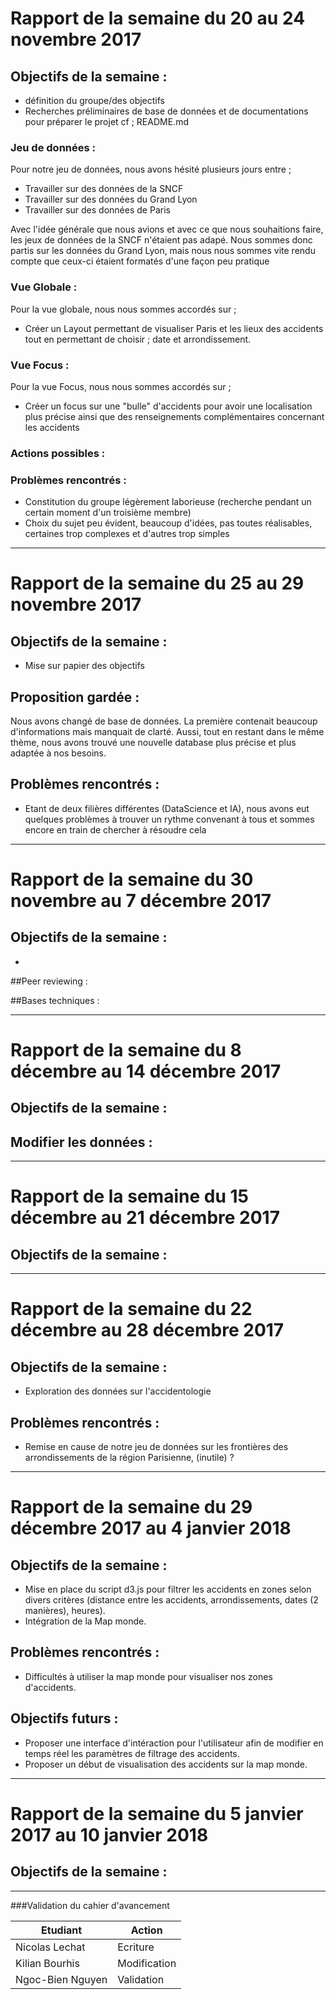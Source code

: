 # Rapport de la semaine du 20 au 24 novembre 2017

## Objectifs de la semaine : 
* définition du groupe/des objectifs
* Recherches préliminaires de base de données et de documentations pour préparer le projet cf ; README.md

### Jeu de données :

Pour notre jeu de données, nous avons hésité plusieurs jours entre ; 
* Travailler sur des données de la SNCF
* Travailler sur des données du Grand Lyon
* Travailler sur des données de Paris

Avec l'idée générale que nous avions et avec ce que nous souhaitions faire, les jeux de données de la SNCF n'étaient pas adapé.
Nous sommes donc partis sur les données du Grand Lyon, mais nous nous sommes vite rendu compte que ceux-ci étaient formatés d'une façon peu pratique

### Vue Globale : 

Pour la vue globale, nous nous sommes accordés sur ;
* Créer un Layout permettant de visualiser Paris et les lieux des accidents tout en permettant de choisir ; date et arrondissement.

### Vue Focus :

Pour la vue Focus, nous nous sommes accordés sur ;
* Créer un focus sur une "bulle" d'accidents pour avoir une localisation plus précise ainsi que des renseignements complémentaires concernant les accidents


### Actions possibles :

### Problèmes rencontrés :
* Constitution du groupe légèrement laborieuse (recherche pendant un certain moment d'un troisième membre)
* Choix du sujet peu évident, beaucoup d'idées, pas toutes réalisables, certaines trop complexes et d'autres trop simples

-----
# Rapport de la semaine du 25 au 29 novembre 2017

## Objectifs de la semaine :

* Mise sur papier des objectifs

## Proposition gardée :

Nous avons changé de base de données. La première contenait beaucoup d'informations mais manquait de clarté. Aussi, tout en restant dans le même thème, nous avons trouvé une nouvelle database
plus précise et plus adaptée à nos besoins.

## Problèmes rencontrés :
* Etant de deux filières différentes (DataScience et IA), nous avons eut quelques problèmes à trouver un rythme convenant à tous et sommes encore en train de chercher à résoudre cela

-----
# Rapport de la semaine du 30 novembre au 7 décembre 2017

## Objectifs de la semaine :

* 

##Peer reviewing :

##Bases techniques :

-----
# Rapport de la semaine du 8 décembre au 14 décembre 2017

## Objectifs de la semaine :

## Modifier les données :

-----
# Rapport de la semaine du 15 décembre au 21 décembre 2017

## Objectifs de la semaine :

-----
# Rapport de la semaine du 22 décembre au 28 décembre 2017

## Objectifs de la semaine :

* Exploration des données sur l'accidentologie

## Problèmes rencontrés :

* Remise en cause de notre jeu de données sur les frontières des arrondissements de la région Parisienne, (inutile) ?

-----
# Rapport de la semaine du 29 décembre 2017 au 4 janvier 2018

## Objectifs de la semaine :

* Mise en place du script d3.js pour filtrer les accidents en zones selon divers critères (distance entre les accidents, arrondissements, dates (2 manières), heures).
* Intégration de la Map monde.

## Problèmes rencontrés :

* Difficultés à utiliser la map monde pour visualiser nos zones d'accidents.

## Objectifs futurs :
* Proposer une interface d'intéraction pour l'utilisateur afin de modifier en temps réel les paramètres de filtrage des accidents.
* Proposer un début de visualisation des accidents sur la map monde.

-----
# Rapport de la semaine du 5 janvier 2017 au 10 janvier 2018

## Objectifs de la semaine :

-----
###Validation du cahier d'avancement

| Etudiant | Action |
| --- | ------ |
| Nicolas Lechat | Ecriture |
| Kilian Bourhis | Modification |
| Ngoc-Bien Nguyen | Validation |